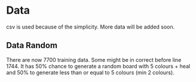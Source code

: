 # Data
csv is used because of the simplicity. More data will be added soon.

## Data Random
There are now 7700 training data. Some might be in correct before line 1744. It has 50% chance to generate a random board with 5 colours + heal and 50% to generate less than or equal to 5 colours (min 2 colours).
